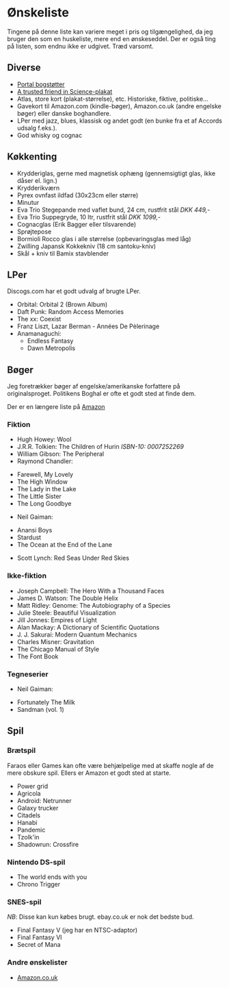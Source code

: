 Ønskeliste
==========

Tingene på denne liste kan variere meget i pris og tilgængelighed, da jeg
bruger den som en huskeliste, mere end en ønskeseddel. Der er også ting på
listen, som endnu ikke er udgivet.
Træd varsomt.

Diverse
-------

- [Portal bogstøtter][portal_bookends]
- [A trusted friend in Science-plakat][portal_poster]
- Atlas, store kort (plakat-størrelse), etc. Historiske, fiktive, politiske...
- Gavekort til Amazon.com (kindle-bøger), Amazon.co.uk (andre engelske bøger) eller danske boghandlere.
- LPer med jazz, blues, klassisk og andet godt (en bunke fra et af Accords udsalg f.eks.).
- God whisky og cognac

Køkkenting
-----------

- Krydderiglas, gerne med magnetisk ophæng (gennemsigtigt glas, ikke dåser el. lign.)
- Krydderikværn
- Pyrex ovnfast ildfad (30x23cm eller større)
- Minutur
- Eva Trio Stegepande med vaflet bund, 24 cm, rustfrit stål _DKK 449,-_
- Eva Trio Suppegryde, 10 ltr, rustfrit stål _DKK 1099,-_
- Cognacglas (Erik Bagger eller tilsvarende)
- Sprøjtepose
- Bormioli Rocco glas i alle størrelse (opbevaringsglas med låg)
- Zwilling Japansk Kokkekniv (18 cm santoku-kniv)
- Skål + kniv til Bamix stavblender

LPer
----

Discogs.com har et godt udvalg af brugte LPer.

 - Orbital: Orbital 2 (Brown Album)
 - Daft Punk: Random Access Memories
 - The xx: Coexist
 - Franz Liszt, Lazar Berman - Années De Pèlerinage
 - Anamanaguchi:
   * Endless Fantasy
   * Dawn Metropolis

Bøger
-----

Jeg foretrækker bøger af engelske/amerikanske forfattere på originalsproget.
Politikens Boghal er ofte et godt sted at finde dem.

Der er en længere liste på [Amazon][amzn]

### Fiktion

- Hugh Howey: Wool
- J.R.R. Tolkien: The Children of Hurin _ISBN-10: 0007252269_
- William Gibson: The Peripheral
- Raymond Chandler:
 * Farewell, My Lovely
 * The High Window
 * The Lady in the Lake
 * The Little Sister
 * The Long Goodbye
- Neil Gaiman:
 * Anansi Boys
 * Stardust
 * The Ocean at the End of the Lane
- Scott Lynch: Red Seas Under Red Skies

### Ikke-fiktion
- Joseph Campbell: The Hero With a Thousand Faces
- James D. Watson: The Double Helix
- Matt Ridley: Genome: The Autobiography of a Species
- Julie Steele: Beautiful Visualization
- Jill Jonnes: Empires of Light
- Alan Mackay: A Dictionary of Scientific Quotations
- J. J. Sakurai: Modern Quantum Mechanics
- Charles Misner: Gravitation
- The Chicago Manual of Style
- The Font Book

### Tegneserier
 - Neil Gaiman:
  * Fortunately The Milk
  * Sandman (vol. 1)

Spil
----

### Brætspil

Faraos eller Games kan ofte være behjælpelige med at skaffe nogle af de mere
obskure spil. Ellers er Amazon et godt sted at starte.

 - Power grid
 - Agricola
 - Android: Netrunner
 - Galaxy trucker
 - Citadels
 - Hanabi
 - Pandemic
 - Tzolk'in
 - Shadowrun: Crossfire

### Nintendo DS-spil
- The world ends with you
- Chrono Trigger

### SNES-spil

*NB*: Disse kan kun købes brugt. ebay.co.uk er nok det bedste bud.

- Final Fantasy V (jeg har en NTSC-adaptor)
- Final Fantasy VI
- Secret of Mana

### Andre ønskelister
- [Amazon.co.uk][amazonuk]

[evatrio]: http://www.eva-trio.com
[amazonuk]: http://www.amazon.co.uk/wishlist/2RDW59726073E
[portal_bookends]: http://store.valvesoftware.com/product.php?i=A01127
[portal_poster]: http://store.valvesoftware.com/product.php?i=P0113
[amzn]: http://amzn.com/w/1XNIF0OD5M6GY
